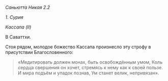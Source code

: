 *Саньютта Никая 2\.2*

*1\. Сурия*

*Кассапа \(II\)*

В Саваттхи\.

Стоя рядом, молодое божество Кассапа произнесло эту строфу в присутствии Благословенного:

> «Медитировать должен монах, быть освобождённым умом,
> Коль сердца свершения он хочет, стремясь к нему как к своей пользе\.
> И мира подъём и упадок познав,
> Ум станет велик, непривязан»\.

